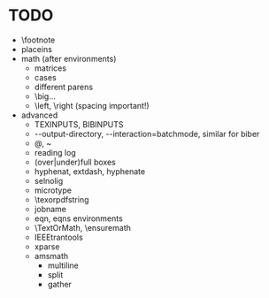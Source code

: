 # TODO

* \footnote
* placeins
* math (after environments)
  - matrices
  - cases
  - different parens
  - \big…
  - \left, \right (spacing important!)
* advanced
  - TEXINPUTS, BIBINPUTS
  - --output-directory, --interaction=batchmode, similar for biber
  - \@, ~
  - reading log
  - (over|under)full boxes
  - hyphenat, extdash, hyphenate
  - selnolig
  - microtype
  - \texorpdfstring
  - jobname
  - eqn, eqns environments
  - \TextOrMath, \ensuremath
  - IEEEtrantools
  - xparse
  - amsmath
    - multiline
    - split
    - gather
